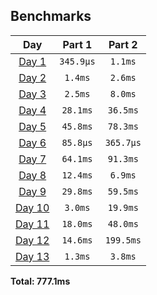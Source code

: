 <!--- benchmarking table --->
## Benchmarks

| Day | Part 1 | Part 2 |
| :---: | :---: | :---:  |
| [Day 1](./01.rb) | `345.9µs` | `1.1ms` |
| [Day 2](./02.rb) | `1.4ms` | `2.6ms` |
| [Day 3](./03.rb) | `2.5ms` | `8.0ms` |
| [Day 4](./04.rb) | `28.1ms` | `36.5ms` |
| [Day 5](./05.rb) | `45.8ms` | `78.3ms` |
| [Day 6](./06.rb) | `85.8µs` | `365.7µs` |
| [Day 7](./07.rb) | `64.1ms` | `91.3ms` |
| [Day 8](./08.rb) | `12.4ms` | `6.9ms` |
| [Day 9](./09.rb) | `29.8ms` | `59.5ms` |
| [Day 10](./10.rb) | `3.0ms` | `19.9ms` |
| [Day 11](./11.rb) | `18.0ms` | `48.0ms` |
| [Day 12](./12.rb) | `14.6ms` | `199.5ms` |
| [Day 13](./13.rb) | `1.3ms` | `3.8ms` |

**Total: 777.1ms**
<!--- benchmarking table --->
